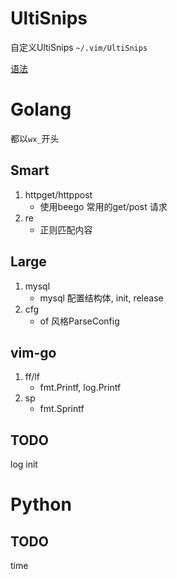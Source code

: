 UltiSnips
=========

自定义UltiSnips
`~/.vim/UltiSnips`

[语法][1]

# Golang

都以`wx_`开头

## Smart
1. httpget/httppost
    - 使用beego 常用的get/post 请求
2. re
    - 正则匹配内容

## Large
1. mysql
    - mysql 配置结构体, init, release
2. cfg
    - of 风格ParseConfig

## vim-go
1. ff/lf
    - fmt.Printf, log.Printf
2. sp
    - fmt.Sprintf

## TODO

log init

# Python

## TODO

time 



[1]:https://github.com/SirVer/ultisnips/blob/master/doc/UltiSnips.txt "Docs"

